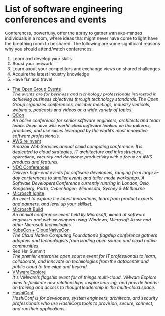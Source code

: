 # List of software engineering conferences and events

Conferences, powerfully, offer the ability to gather with like-minded individuals in a room, where ideas that might never have come to light have the breathing room to be shared. The following are some significant reasons why you should attend/watch  conferences:
1. Learn and develop your skills
2. Boost your network
3. Learn about your competitors and exchange views on shared challenges
4. Acquire the latest industry knowledge
5. Have fun and travel

- [The Open Group Events](https://www.opengroup.org/events) <br>
*The events are for business and technology professionals interested in achieving business objectives through technology standards. The Open Group organizes conferences, member meetings, industry verticals, webinars, podcasts and videos on a wide variety of topics.* 
- [QCon](https://qconferences.com/)<br>
*An online conference for senior software engineers, architects and team leads. Deep-dive with world-class software leaders on the patterns, practices, and use cases leveraged by the world’s most innovative software professionals.*
- [AWS re:Invent](https://reinvent.awsevents.com)<br>
*Amazon Web Services annual cloud computing conference. It is dedicated to cloud strategies, IT architecture and infrastructure, operations, security and developer productivity with a focus on AWS products and features.*
- [NDC Conferences](https://ndclondon.com) <br>
*Delivers high-end events for software developers, ranging from large 5-day conferences to smaller events and tailor made workshops.*
*A Software Developers Conference currently running in London, Oslo, Kongsberg, Porto, Copenhagen, Minnesota, Sydney & Melbourne*
- [Microsoft Ignite](https://ignite.microsoft.com)<br>
*An event to explore the latest innovations, learn from product experts and partners, and level up your skillset.*
- [Microsoft Build](https://mybuild.microsoft.com)<br>
*An annual conference event held by Microsoft, aimed at software engineers and web developers using Windows, Microsoft Azure and other Microsoft technologies.*
- [KubeCon + CloudNativeCon](https://www.cncf.io/kubecon-cloudnativecon-events) <br>
*The Cloud Native Computing Foundation’s flagship conference gathers adopters and technologists from leading open source and cloud native communities*
- [Red Hat Summit](https://www.redhat.com/en/events) <br>
*The premier enterprise open source event for IT professionals to learn, collaborate, and innovate on technologies from the datacenter and public cloud to the edge and beyond.*
- [VMware Explore](https://www.vmware.com/explore.html)<br>
*It's VMware’s flagship event for all things multi-cloud. VMware Explore aims to facilitate new relationships, inspire learning, and provide hands-on training and access to thought leadership in the multi-cloud space.*
- [HashiConf](https://hashiconf.com/)<br>
*HashiConf is for developers, system engineers, architects, and security professionals who use HashiCorp tools to provision, secure, connect, and run their applications.*

